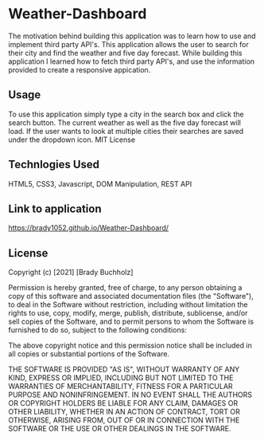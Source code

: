 # Weather-Dashboard
The motivation behind building this application was to learn how to use and implement third party API's.
This application allows the user to search for their city and find the weather and five day forecast. While building this application I learned how to fetch third party API's, and use the information provided to create a responsive appication.
## Usage
To use this application simply type a city in the search box and click the search button. The current weather as well as the five day forecast will load. If the user wants to look at multiple cities their searches are saved under the dropdown icon.
MIT License

## Technlogies Used
HTML5, CSS3, Javascript, DOM Manipulation, REST API

## Link to application
https://brady1052.github.io/Weather-Dashboard/

## License
Copyright (c) [2021] [Brady Buchholz]

Permission is hereby granted, free of charge, to any person obtaining a copy
of this software and associated documentation files (the "Software"), to deal
in the Software without restriction, including without limitation the rights
to use, copy, modify, merge, publish, distribute, sublicense, and/or sell
copies of the Software, and to permit persons to whom the Software is
furnished to do so, subject to the following conditions:

The above copyright notice and this permission notice shall be included in all
copies or substantial portions of the Software.

THE SOFTWARE IS PROVIDED "AS IS", WITHOUT WARRANTY OF ANY KIND, EXPRESS OR
IMPLIED, INCLUDING BUT NOT LIMITED TO THE WARRANTIES OF MERCHANTABILITY,
FITNESS FOR A PARTICULAR PURPOSE AND NONINFRINGEMENT. IN NO EVENT SHALL THE
AUTHORS OR COPYRIGHT HOLDERS BE LIABLE FOR ANY CLAIM, DAMAGES OR OTHER
LIABILITY, WHETHER IN AN ACTION OF CONTRACT, TORT OR OTHERWISE, ARISING FROM,
OUT OF OR IN CONNECTION WITH THE SOFTWARE OR THE USE OR OTHER DEALINGS IN THE
SOFTWARE.